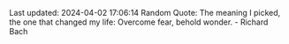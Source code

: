 Last updated: 2024-04-02 17:06:14
Random Quote: The meaning I picked, the one that changed my life: Overcome fear, behold wonder. - Richard Bach